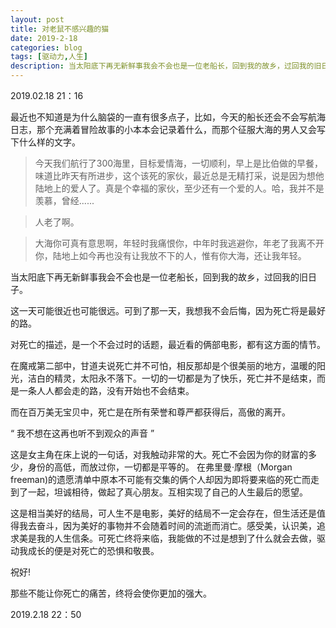 ```yaml
---
layout: post
title: 对老鼠不感兴趣的猫
date: 2019-2-18
categories: blog
tags: [驱动力,人生]
description: 当太阳底下再无新鲜事我会不会也是一位老船长，回到我的故乡，过回我的旧日子。
---
```


 2019.02.18 21：16

最近也不知道是为什么脑袋的一直有很多点子，比如，今天的船长还会不会写航海日志，那个充满着冒险故事的小本本会记录着什么，而那个征服大海的男人又会写下什么样的文字。

>今天我们航行了300海里，目标爱情海，一切顺利，早上是比伯做的早餐，味道比昨天有所进步，这个该死的家伙，最近总是无精打采，说是因为想他陆地上的爱人了。真是个幸福的家伙，至少还有一个爱的人。哈，我并不是羡慕，曾经......

>人老了啊。

>大海你可真有意思啊，年轻时我痛恨你，中年时我逃避你，年老了我离不开你，陆地上如今再也没有让我放不下的人，惟有你大海，还让我年轻。

当太阳底下再无新鲜事我会不会也是一位老船长，回到我的故乡，过回我的旧日子。

这一天可能很近也可能很远。可到了那一天，我想我不会后悔，因为死亡将是最好的路。

对死亡的描述，是一个不会过时的话题，最近看的俩部电影，都有这方面的情节。

在魔戒第二部中，甘道夫说死亡并不可怕，相反那却是个很美丽的地方，温暖的阳光，洁白的精灵，太阳永不落下。一切的一切都是为了快乐，死亡并不是结束，而是一条人人都会走的路，没有开始也不会结束。

而在百万美无宝贝中，死亡是在所有荣誉和尊严都获得后，高傲的离开。

“ 我不想在这再也听不到观众的声音 ”

这是女主角在床上说的一句话，对我触动非常的大。死亡不会因为你的财富的多少，身份的高低，而放过你，一切都是平等的。
在弗里曼·摩根（Morgan freeman)的遗愿清单中原本不可能有交集的俩个人却因为即将要来临的死亡而走到了一起，坦诚相待，做起了真心朋友。互相实现了自己的人生最后的愿望。

这是相当美好的结局，可人生不是电影，美好的结局不一定会存在，但生活还是值得我去奋斗，因为美好的事物并不会随着时间的流逝而消亡。感受美，认识美，追求美是我的人生信条。可死亡终将来临，我能做的不过是想到了什么就会去做，驱动我成长的便是对死亡的恐惧和敬畏。

祝好!

那些不能让你死亡的痛苦，终将会使你更加的强大。

2019.2.18 22：50 













